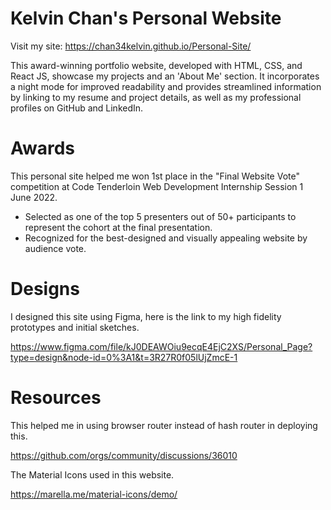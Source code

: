 # Kelvin Chan's Personal Website

Visit my site: https://chan34kelvin.github.io/Personal-Site/

This award-winning portfolio website, developed with HTML, CSS, and React JS, showcase my projects and an 'About Me' section. It incorporates a night mode for improved readability and provides streamlined information by linking to my resume and project details, as well as my professional profiles on GitHub and LinkedIn.

# Awards

This personal site helped me won 1st place in the "Final Website Vote" competition at Code Tenderloin Web Development Internship Session 1 June 2022.

- Selected as one of the top 5 presenters out of 50+ participants to represent the cohort at the final presentation.
- Recognized for the best-designed and visually appealing website by audience vote.

# Designs

I designed this site using Figma, here is the link to my high fidelity prototypes and initial sketches.

https://www.figma.com/file/kJ0DEAWOiu9ecqE4EjC2XS/Personal_Page?type=design&node-id=0%3A1&t=3R27R0f05lUjZmcE-1

# Resources

This helped me in using browser router instead of hash router in deploying this.

https://github.com/orgs/community/discussions/36010

The Material Icons used in this website.

https://marella.me/material-icons/demo/
